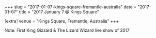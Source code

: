+++
slug = "2017-01-07-kings-square-fremantle-australia"
date = "2017-01-07"
title = "2017 January 7 @ Kings Square"

[extra]
venue = "Kings Square, Fremantle, Australia"
+++

Note: First King Gizzard & The Lizard Wizard live show of 2017
